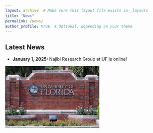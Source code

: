 ```yaml
---
layout: archive  # Make sure this layout file exists in _layouts
title: "News"
permalink: /news/
author_profile: true  # Optional, depending on your theme
---
```


## Latest News

- **January 1, 2025:** Najibi Research Group at UF is online!
<img src="images/UF-bricks.png" alt="Graphical Abstract" width="60%" />
